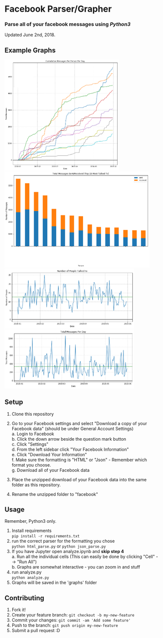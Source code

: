 # Facebook Parser/Grapher
### Parse all of your facebook messages using _**Python3**_  
Updated June 2nd, 2018.

## Example Graphs 
<span><img src="graphs/cumulative_messaging_by_day.png" width="375">
<img src="graphs/total_sent_received.png" width="475">
</span>
<img src="graphs/num_people_talked_per_day.png" width="425">
<img src="graphs/total_messages_per_day.png" width="425">


## Setup
1. Clone this repository
2. Go to your Facebook settings and select "Download a copy of your Facebook data" (should be under General Account Settings)  
  a. Login to Facebook  
  b. Click the down arrow beside the question mark button  
  c. Click "Settings"  
  d. From the left sidebar click "Your Facebook Information"  
  e. Click "Download Your Information"  
  f. Make sure the formatting is "HTML" or "Json" - Remember which format you choose.  
  g. Download all of your Facebook data  
  
3. Place the unzipped download of your Facebook data into the same folder as this repository.  
4. Rename the unzipped folder to "facebook"  

## Usage
Remember, Python3 only.  
1. Install requirements  
      `pip install -r requirements.txt`
2. run the correct parser for the formatting you chose  
      `python html_parse.py` or `python json_parse.py`
3. If you have Jupyter open analyze.ipynb  and __skip step 4__  
  a. Run all the individual cells (This can easily be done by clicking "Cell" --> "Run All")  
  b. Graphs are somewhat interactive - you can zoom in and stuff  
4. run analyze.py  
      `python analyze.py`  
5. Graphs will be saved in the 'graphs' folder

## Contributing
1. Fork it!
2. Create your feature branch: `git checkout -b my-new-feature`
3. Commit your changes: `git commit -am 'Add some feature'`
4. Push to the branch: `git push origin my-new-feature`
5. Submit a pull request :D
